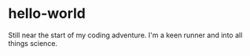 # hello-world
Still near the start of my coding adventure. I'm a keen runner and into all things science.
